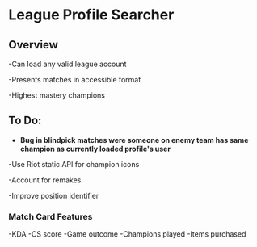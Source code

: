 # League Profile Searcher
## Overview
-Can load any valid league account

-Presents matches in accessible format

-Highest mastery champions

## To Do:
- **Bug in blindpick matches were someone on enemy team has same champion as currently loaded profile's user**

-Use Riot static API for champion icons

-Account for remakes

-Improve position identifier

### Match Card Features
-KDA
-CS score
-Game outcome
-Champions played
-Items purchased
